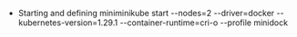 - Starting and defining miniminikube start --nodes=2 --driver=docker --kubernetes-version=1.29.1 --container-runtime=cri-o --profile minidock